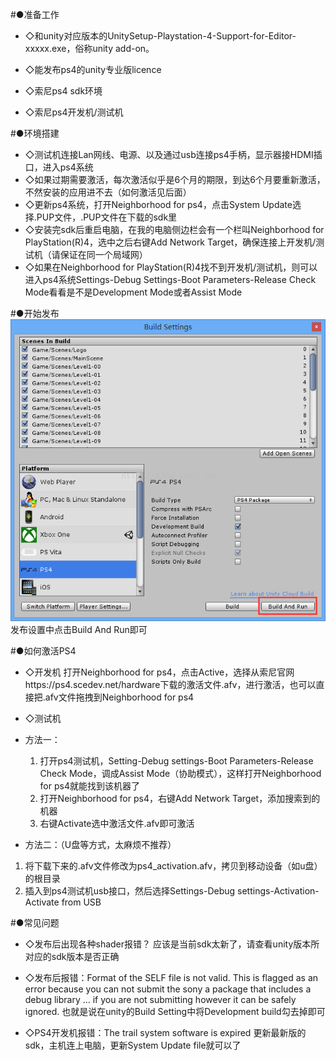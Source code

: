 #●准备工作
- ◇和unity对应版本的UnitySetup-Playstation-4-Support-for-Editor-xxxxx.exe，俗称unity add-on。

- ◇能发布ps4的unity专业版licence
- ◇索尼ps4 sdk环境
- ◇索尼ps4开发机/测试机

#●环境搭建
- ◇测试机连接Lan网线、电源、以及通过usb连接ps4手柄，显示器接HDMI插口，进入ps4系统
- ◇如果过期需要激活，每次激活似乎是6个月的期限，到达6个月要重新激活，不然安装的应用进不去（如何激活见后面）
- ◇更新ps4系统，打开Neighborhood for ps4，点击System Update选择.PUP文件，.PUP文件在下载的sdk里
- ◇安装完sdk后重启电脑，在我的电脑侧边栏会有一个栏叫Neighborhood for PlayStation(R)4，选中之后右键Add Network Target，确保连接上开发机/测试机（请保证在同一个局域网）
- ◇如果在Neighborhood for PlayStation(R)4找不到开发机/测试机，则可以进入ps4系统Settings-Debug Settings-Boot Parameters-Release Check Mode看看是不是Development Mode或者Assist Mode

#●开始发布
![](/assets/images/ps4接入.png)
发布设置中点击Build And Run即可


#●如何激活PS4
- ◇开发机
打开Neighborhood for ps4，点击Active，选择从索尼官网https://ps4.scedev.net/hardware下载的激活文件.afv，进行激活，也可以直接把.afv文件拖拽到Neighborhood for ps4

- ◇测试机 
- 方法一：
	1. 打开ps4测试机，Setting-Debug settings-Boot Parameters-Release Check Mode，调成Assist Mode（协助模式），这样打开Neighborhood for ps4就能找到该机器了
	2. 打开Neighborhood for ps4，右键Add Network Target，添加搜索到的机器
	3. 右键Activate选中激活文件.afv即可激活

- 方法二：（U盘等方式，太麻烦不推荐）
1. 将下载下来的.afv文件修改为ps4_activation.afv，拷贝到移动设备（如u盘）的根目录
2. 插入到ps4测试机usb接口，然后选择Settings-Debug settings-Activation-Activate from USB

#●常见问题
- ◇发布后出现各种shader报错？
应该是当前sdk太新了，请查看unity版本所对应的sdk版本是否正确

- ◇发布后报错：Format of the SELF file is not valid.
This is flagged as an error because you can not submit the sony a package that includes a debug library ... if you are not submitting however it can be safely ignored.
也就是说在unity的Build Setting中将Development build勾去掉即可

- ◇PS4开发机报错：The trail system software is expired
更新最新版的sdk，主机连上电脑，更新System Update file就可以了